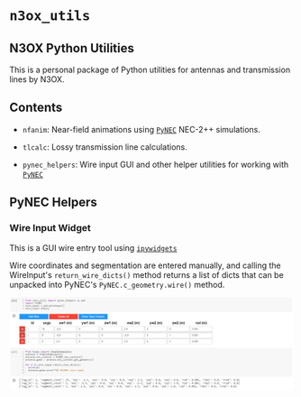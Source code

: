 # `n3ox_utils` 

## N3OX Python Utilities

This is a personal package of Python utilities for antennas and transmission lines by N3OX.

## Contents
 * `nfanim`: Near-field animations using 
 [`PyNEC`](https://github.com/tmolteno/python-necpp/tree/master/PyNEC) NEC-2++ simulations.
 
 * `tlcalc`: Lossy transmission line calculations.

 * `pynec_helpers`: Wire input GUI and other helper utilities for working with [`PyNEC`](https://github.com/tmolteno/python-necpp/tree/master/PyNEC)

 ## PyNEC Helpers

 ### Wire Input Widget

This is a GUI wire entry tool using [`ipywidgets`](https://ipywidgets.readthedocs.io/en/latest/)

Wire coordinates and segmentation are entered manually, and calling the WireInput's `return_wire_dicts()` method returns a list of dicts that
can be unpacked into PyNEC's `PyNEC.c_geometry.wire()` method. 


 ![WireInput Screenshot showing GUI wire input interface](/docimages/WireInput_Screenshot.png?raw=true)